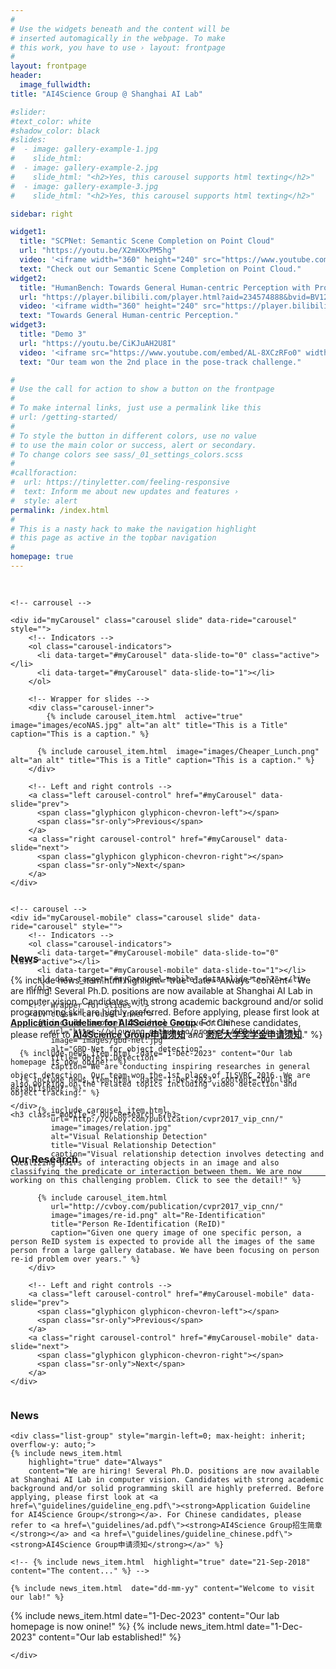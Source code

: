 ```yaml
---
#
# Use the widgets beneath and the content will be
# inserted automagically in the webpage. To make
# this work, you have to use › layout: frontpage
#
layout: frontpage
header:
  image_fullwidth:
title: "AI4Science Group @ Shanghai AI Lab"

#slider:
#text_color: white
#shadow_color: black
#slides:
#  - image: gallery-example-1.jpg
#    slide_html:
#  - image: gallery-example-2.jpg
#    slide_html: "<h2>Yes, this carousel supports html texting</h2>"
#  - image: gallery-example-3.jpg
#    slide_html: "<h2>Yes, this carousel supports html texting</h2>"

sidebar: right

widget1:
  title: "SCPNet: Semantic Scene Completion on Point Cloud"
  url: "https://youtu.be/X2mHXxPM5hg"
  video: '<iframe width="360" height="240" src="https://www.youtube.com/embed/X2mHXxPM5hg" allow="accelerometer; encrypted-media; gyroscope; picture-in-picture" allowfullscreen style="max-width: 100%; max-height: 150pt;"></iframe>'
  text: "Check out our Semantic Scene Completion on Point Cloud."
widget2:
  title: "HumanBench: Towards General Human-centric Perception with Projector Assisted Pretraining"
  url: "https://player.bilibili.com/player.html?aid=234574888&bvid=BV128411k7WD&cid=1298107862&p=1"
  video: '<iframe width="360" height="240" src="https://player.bilibili.com/player.html?aid=234574888&bvid=BV128411k7WD&cid=1298107862&p=1" frameborder="0" allow="accelerometer; encrypted-media; gyroscope; picture-in-picture" allowfullscreen style="max-width: 100%; max-height: 150pt;"></iframe>'
  text: "Towards General Human-centric Perception."
widget3:
  title: "Demo 3"
  url: "https://youtu.be/CiKJuAH2U8I"
  video: '<iframe src="https://www.youtube.com/embed/AL-8XCzRFo0" width="360" height="240" allow="accelerometer; encrypted-media; gyroscope; picture-in-picture" allowfullscreen style="max-width: 100%; max-height: 150pt;"></iframe>'
  text: "Our team won the 2nd place in the pose-track challenge."

#
# Use the call for action to show a button on the frontpage
#
# To make internal links, just use a permalink like this
# url: /getting-started/
#
# To style the button in different colors, use no value
# to use the main color or success, alert or secondary.
# To change colors see sass/_01_settings_colors.scss
#
#callforaction:
#  url: https://tinyletter.com/feeling-responsive
#  text: Inform me about new updates and features ›
#  style: alert
permalink: /index.html
#
# This is a nasty hack to make the navigation highlight
# this page as active in the topbar navigation
#
homepage: true
---
```


<div class="row main-content" style= " margin-top: 30px; max-height:540px">
  <div class="column small-9 pc">
    
    <!-- carrousel -->

    <div id="myCarousel" class="carousel slide" data-ride="carousel" style="">
        <!-- Indicators -->
        <ol class="carousel-indicators">
          <li data-target="#myCarousel" data-slide-to="0" class="active"></li>
          <li data-target="#myCarousel" data-slide-to="1"></li>
        </ol>

        <!-- Wrapper for slides -->
        <div class="carousel-inner">
      		{% include carousel_item.html  active="true"  image="images/ecoNAS.jpg" alt="an alt" title="This is a Title" caption="This is a caption." %}

          {% include carousel_item.html  image="images/Cheaper_Lunch.png" alt="an alt" title="This is a Title" caption="This is a caption." %}
        </div>

        <!-- Left and right controls -->
        <a class="left carousel-control" href="#myCarousel" data-slide="prev">
          <span class="glyphicon glyphicon-chevron-left"></span>
          <span class="sr-only">Previous</span>
        </a>
        <a class="right carousel-control" href="#myCarousel" data-slide="next">
          <span class="glyphicon glyphicon-chevron-right"></span>
          <span class="sr-only">Next</span>
        </a>
    </div>

  </div>

  <!-- carrousel on mobile devices -->
  <div class="column small-12 mobile">
    
    <!-- carousel -->
    <div id="myCarousel-mobile" class="carousel slide" data-ride="carousel" style="">
        <!-- Indicators -->
        <ol class="carousel-indicators">
          <li data-target="#myCarousel-mobile" data-slide-to="0" class="active"></li>
          <li data-target="#myCarousel-mobile" data-slide-to="1"></li>
          <li data-target="#myCarousel-mobile" data-slide-to="2"></li>
        </ol>

        <!-- Wrapper for slides -->
        <div class="carousel-inner">
          {% include carousel_item.html  active="true"
             url="https://wlouyang.github.io/projects/GBD/index.html"
             image="images/gbd-net.jpg"
             alt="GBD-Net for object detection"
             title="Object Detection"
             caption="We are conducting inspiring researches in general object detection. Our team won the 1st place of ILSVRC 2016. We are also working on the related topics including video detection and object tracking." %}

          {% include carousel_item.html
             url="http://cvboy.com/publication/cvpr2017_vip_cnn/"
             image="images/relation.jpg"
             alt="Visual Relationship Detection"
             title="Visual Relationship Detection"
             caption="Visual relationship detection involves detecting and localizing pairs of interacting objects in an image and also classifying the predicate or interaction between them. We are now working on this challenging problem. Click to see the detail!" %}

          {% include carousel_item.html
             url="http://cvboy.com/publication/cvpr2017_vip_cnn/"
             image="images/re-id.png" alt="Re-Identification"
             title="Person Re-Identification (ReID)"
             caption="Given one query image of one specific person, a person ReID system is expected to provide all the images of the same person from a large gallery database. We have been focusing on person re-id problem over years." %}
        </div>

        <!-- Left and right controls -->
        <a class="left carousel-control" href="#myCarousel-mobile" data-slide="prev">
          <span class="glyphicon glyphicon-chevron-left"></span>
          <span class="sr-only">Previous</span>
        </a>
        <a class="right carousel-control" href="#myCarousel-mobile" data-slide="next">
          <span class="glyphicon glyphicon-chevron-right"></span>
          <span class="sr-only">Next</span>
        </a>
    </div>

  </div>

  <div class="column small-3 pc" style="max-height: inherit">
  	<div><h3>News</h3></div>
    
    <div class="list-group" style="margin-left=0; max-height: inherit; overflow-y: auto;">
    {% include news_item.html 
        highlight="true" date="Always"
        content="We are hiring! Several Ph.D. positions are now available at Shanghai AI Lab in computer vision. Candidates with strong academic background and/or solid programming skill are highly preferred. Before applying, please first look at <a href=\"guidelines/guideline_eng.pdf\"><strong>Application Guideline for AI4Science Group</strong></a>. For Chinese candidates, please refer to <a href=\"guidelines/ad.pdf\"><strong>AI4Science Group招生简章</strong></a> and <a href=\"guidelines/guideline_chinese.pdf\"><strong>AI4Science Group申请须知</strong></a>" %}

    <!-- {% include news_item.html  highlight="true" date="21-Sep-2018" content="The content..." %} -->

    {% include news_item.html  date="dd-mm-yy" content="Welcome to visit our lab!" %}

{% include news_item.html  date="1-Dec-2023" content="Our lab homepage is now onine!" %}
{% include news_item.html  date="1-Dec-2023" content="Our lab established!" %}

    </div>

  </div>
</div>

<div class="column small-12 mobile">
    <br>
    <h3>News</h3>
    <div class="list-group" style="margin-left=0">
      {% include news_item.html 
        highlight="true" date="Always"
        content="We are hiring! Several Ph.D. positions are now available at Shanghai AI Lab in computer vision. Candidates with strong academic background and/or solid programming skill are highly preferred. Before applying, please first look at <a href=\"guidelines/guideline_eng.pdf\"><strong>Application Guideline for AI4Science Group</strong></a>. For Chinese candidates, please refer to <a href=\"guidelines/guideline_chinese.pdf\"><strong>AI4Science Group申请须知</strong></a> and <a href=\"guidelines/scholarship_chi.pdf\"><strong>悉尼大学奖学金申请须知</strong></a>." %}

      {% include news_item.html  date="1-Dec-2023" content="Our lab homepage is now onine!" %}

      {% include news_item.html  date="1-Dec-2023" content="Our lab established!" %}

    </div>
    <h3 class="mobile"> Our Research </h3>

</div>

<div class="pc">
<br>
<h3> Our Research </h3> 
</div>

---
